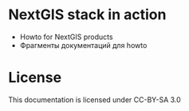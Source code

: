 # NextGIS stack in action

* Howto for NextGIS products
* Фрагменты документаций для howto

# License

This documentation is licensed under CC-BY-SA 3.0
